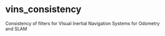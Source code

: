 # vins_consistency
Consistency of filters for VIsual Inertial Navigation Systems for Odometry and SLAM
